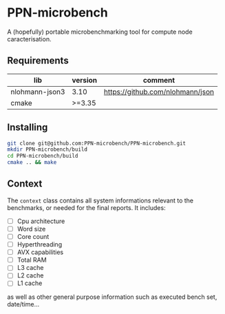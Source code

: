 # PPN-microbench

A (hopefully) portable microbenchmarking tool for compute node caracterisation.

## Requirements

| lib | version | comment |
|---|---|---|
| nlohmann-json3 | 3.10 | https://github.com/nlohmann/json |
| cmake | >=3.35 | |

## Installing

```sh
git clone git@github.com:PPN-microbench/PPN-microbench.git
mkdir PPN-microbench/build
cd PPN-microbench/build
cmake .. && make
```

## Context

The `context` class contains all system informations relevant to the  benchmarks, or needed for the final reports. It includes:

- [ ] Cpu architecture
- [ ] Word size
- [ ] Core count
- [ ] Hyperthreading
- [ ] AVX capabilities
- [ ] Total RAM
- [ ] L3 cache
- [ ] L2 cache
- [ ] L1 cache

as well as other general purpose information such as executed bench set, date/time...